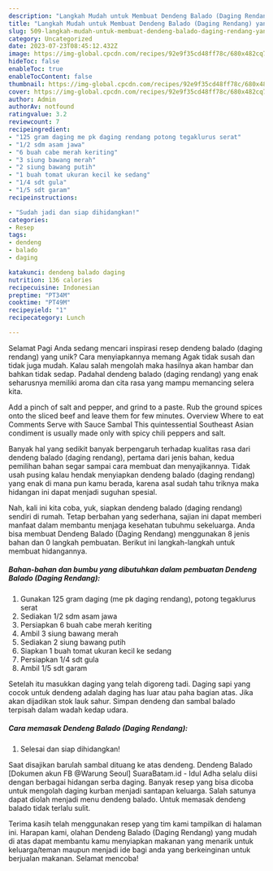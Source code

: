 ```yaml
---
description: "Langkah Mudah untuk Membuat Dendeng Balado (Daging Rendang) yang Enak"
title: "Langkah Mudah untuk Membuat Dendeng Balado (Daging Rendang) yang Enak"
slug: 509-langkah-mudah-untuk-membuat-dendeng-balado-daging-rendang-yang-enak
category: Uncategorized
date: 2023-07-23T08:45:12.432Z
image: https://img-global.cpcdn.com/recipes/92e9f35cd48ff78c/680x482cq70/dendeng-balado-daging-rendang-foto-resep-utama.jpg
hideToc: false
enableToc: true
enableTocContent: false
thumbnail: https://img-global.cpcdn.com/recipes/92e9f35cd48ff78c/680x482cq70/dendeng-balado-daging-rendang-foto-resep-utama.jpg
cover: https://img-global.cpcdn.com/recipes/92e9f35cd48ff78c/680x482cq70/dendeng-balado-daging-rendang-foto-resep-utama.jpg
author: Admin
authorAv: notfound
ratingvalue: 3.2
reviewcount: 7
recipeingredient:
- "125 gram daging me pk daging rendang potong tegaklurus serat"
- "1/2 sdm asam jawa"
- "6 buah cabe merah keriting"
- "3 siung bawang merah"
- "2 siung bawang putih"
- "1 buah tomat ukuran kecil ke sedang"
- "1/4 sdt gula"
- "1/5 sdt garam"
recipeinstructions:

- "Sudah jadi dan siap dihidangkan!"
categories:
- Resep
tags:
- dendeng
- balado
- daging

katakunci: dendeng balado daging 
nutrition: 136 calories
recipecuisine: Indonesian
preptime: "PT34M"
cooktime: "PT49M"
recipeyield: "1"
recipecategory: Lunch

---
```



Selamat Pagi Anda sedang mencari inspirasi resep dendeng balado (daging rendang) yang unik? Cara menyiapkannya memang Agak tidak susah dan tidak juga mudah. Kalau salah mengolah maka hasilnya akan hambar dan bahkan tidak sedap. Padahal dendeng balado (daging rendang) yang enak seharusnya memiliki aroma dan cita rasa yang mampu memancing selera kita.


Add a pinch of salt and pepper, and grind to a paste. Rub the ground spices onto the sliced beef and leave them for few minutes. Overview Where to eat Comments Serve with Sauce Sambal This quintessential Southeast Asian condiment is usually made only with spicy chili peppers and salt.

Banyak hal yang sedikit banyak berpengaruh terhadap kualitas rasa dari dendeng balado (daging rendang), pertama dari jenis bahan, kedua pemilihan bahan segar sampai cara membuat dan menyajikannya. Tidak usah pusing kalau hendak menyiapkan dendeng balado (daging rendang) yang enak di mana pun kamu berada, karena asal sudah tahu triknya maka hidangan ini dapat menjadi suguhan spesial.


Nah, kali ini kita coba, yuk, siapkan dendeng balado (daging rendang) sendiri di rumah. Tetap berbahan yang sederhana, sajian ini dapat memberi manfaat dalam membantu menjaga kesehatan tubuhmu sekeluarga. Anda bisa membuat Dendeng Balado (Daging Rendang) menggunakan 8 jenis bahan dan 0 langkah pembuatan. Berikut ini langkah-langkah untuk membuat hidangannya.

<!--inarticleads1-->

##### Bahan-bahan dan bumbu yang dibutuhkan dalam pembuatan Dendeng Balado (Daging Rendang):

1. Gunakan 125 gram daging (me pk daging rendang), potong tegaklurus serat
1. Sediakan 1/2 sdm asam jawa
1. Persiapkan 6 buah cabe merah keriting
1. Ambil 3 siung bawang merah
1. Sediakan 2 siung bawang putih
1. Siapkan 1 buah tomat ukuran kecil ke sedang
1. Persiapkan 1/4 sdt gula
1. Ambil 1/5 sdt garam


Setelah itu masukkan daging yang telah digoreng tadi. Daging sapi yang cocok untuk dendeng adalah daging has luar atau paha bagian atas. Jika akan dijadikan stok lauk sahur. Simpan dendeng dan sambal balado terpisah dalam wadah kedap udara. 

<!--inarticleads2-->

##### Cara memasak Dendeng Balado (Daging Rendang):


1. Selesai dan siap dihidangkan!

Saat disajikan barulah sambal dituang ke atas dendeng. Dendeng Balado [Dokumen akun FB @Warung Seoul] SuaraBatam.id - Idul Adha selalu diisi dengan berbagai hidangan serba daging. Banyak resep yang bisa dicoba untuk mengolah daging kurban menjadi santapan keluarga. Salah satunya dapat diolah menjadi menu dendeng balado. Untuk memasak dendeng balado tidak terlalu sulit. 

Terima kasih telah menggunakan resep yang tim kami tampilkan di halaman ini. Harapan kami, olahan Dendeng Balado (Daging Rendang) yang mudah di atas dapat membantu kamu menyiapkan makanan yang menarik untuk keluarga/teman maupun menjadi ide bagi anda yang berkeinginan untuk berjualan makanan. Selamat mencoba!
